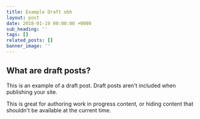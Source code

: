 ```yaml
---
title: Example Draft obh
layout: post
date: 2018-01-19 00:00:00 +0000
sub_heading: ''
tags: []
related_posts: []
banner_image: ''
---
```

## What are draft posts?

This is an example of a draft post. Draft posts aren't included when publishing your site.

This is great for authoring work in progress content, or hiding content that shouldn't be available at the current time.
